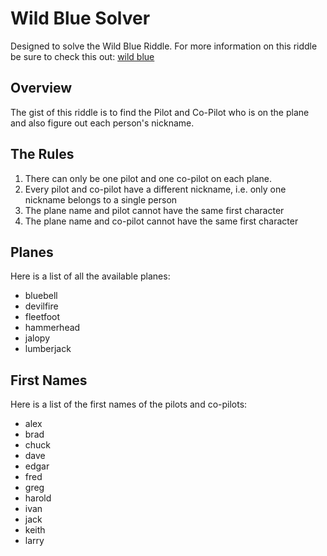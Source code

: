 # Wild Blue Solver

Designed to solve the Wild Blue Riddle. For more information on this riddle
be sure to check this out: [wild blue](https://google.com?search=wild-blue)

## Overview

The gist of this riddle is to find the Pilot and Co-Pilot who is on the plane
and also figure out each person's nickname.

## The Rules

1. There can only be one pilot and one co-pilot on each plane.
1. Every pilot and co-pilot have a different nickname, i.e. only one nickname
belongs to a single person
1. The plane name and pilot cannot have the same first character
1. The plane name and co-pilot cannot have the same first character

## Planes

Here is a list of all the available planes:
- bluebell
- devilfire
- fleetfoot
- hammerhead
- jalopy
- lumberjack

## First Names

Here is a list of the first names of the pilots and co-pilots:
- alex
- brad
- chuck
- dave
- edgar
- fred
- greg
- harold
- ivan
- jack
- keith
- larry